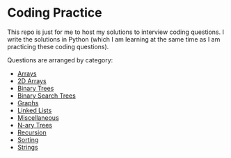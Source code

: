 # Coding Practice

This repo is just for me to host my solutions to interview coding questions. I write the solutions in Python (which I am learning at the same time as I am practicing these coding questions).

Questions are arranged by category:
* [Arrays](https://github.com/vcchang/coding-practice/tree/master/Arrays)
* [2D Arrays](https://github.com/vcchang/coding-practice/tree/master/2D%Arrays)
* [Binary Trees](https://github.com/vcchang/coding-practice/tree/master/Binary%20Trees)
* [Binary Search Trees](https://github.com/vcchang/coding-practice/tree/master/Binary%20Search%20Trees)
* [Graphs](https://github.com/vcchang/coding-practice/tree/master/Graphs)
* [Linked Lists](https://github.com/vcchang/coding-practice/tree/master/Linked%20Lists)
* [Miscellaneous](https://github.com/vcchang/coding-practice/tree/master/Misc)
* [N-ary Trees](https://github.com/vcchang/coding-practice/tree/master/N-ary%20Trees)
* [Recursion](https://github.com/vcchang/coding-practice/tree/master/Recursion)
* [Sorting](https://github.com/vcchang/coding-practice/tree/master/Sorting)
* [Strings](https://github.com/vcchang/coding-practice/tree/master/Strings)